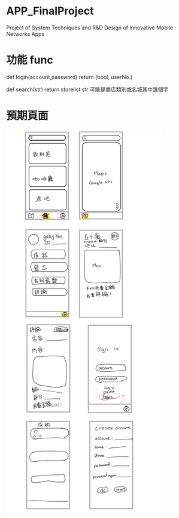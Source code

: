 # APP_FinalProject
Project of System Techniques and R&amp;D Design of Innovative Mobile Networks Apps 

# 功能 func
def login(account,password)
return (bool, userNo.)

def search(str) 
return storelist
str 可能是商店類別或名城其中幾個字

# 預期頁面
![](IMG_2078.png)
